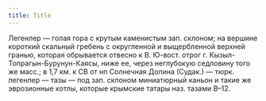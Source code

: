 ```yaml
---
title: Title
---
```


Легенлер — голая гора с крутым каменистым зап. склоном; на вершине короткий
скальный гребень с округленной и выщербленной верхней гранью, которая обрывается
отвесно к В. Ю-вост. отрог г. Кызыл-Топрагын-Бурунун-Каясы, ниже ее, через
неглубокую седловину того же масс.; в 1,7 км. к СВ от нп Солнечная Долина
(Судак.) — тюрк. легенлер — тазы — под зап. склоном миниатюрный каньон и такие
же эврозионные котлы, которые крымские татары наз. тазами В–12.
